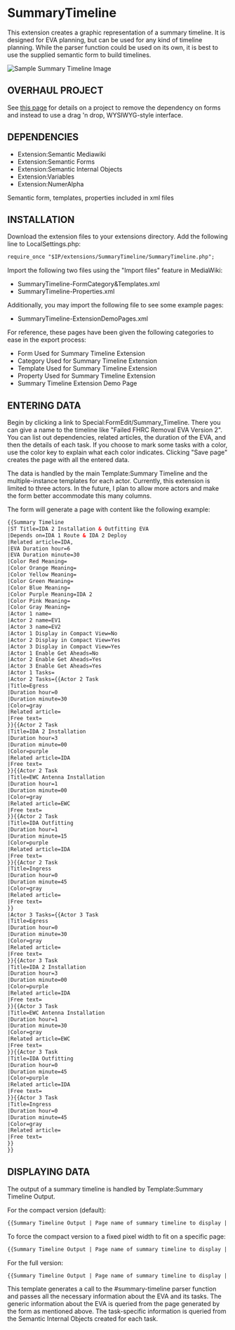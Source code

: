 # SummaryTimeline

This extension creates a graphic representation of a summary timeline. It is designed for EVA planning, but can be used for any  kind of timeline planning. While the parser function could be used on its own, it is best to use the supplied semantic form to build timelines.

![Sample Summary Timeline Image](https://github.com/darenwelsh/SummaryTimeline/blob/master/SampleSummaryTimeline.png)

## OVERHAUL PROJECT
See [this page](OVERHAUL.md) for details on a project to remove the dependency on forms and instead to use a drag 'n drop, WYSIWYG-style interface.

## DEPENDENCIES

* Extension:Semantic Mediawiki
* Extension:Semantic Forms
* Extension:Semantic Internal Objects
* Extension:Variables
* Extension:NumerAlpha

Semantic form, templates, properties included in xml files


## INSTALLATION

Download the extension files to your extensions directory. Add the following line to LocalSettings.php:

```html
require_once "$IP/extensions/SummaryTimeline/SummaryTimeline.php";
```

Import the following two files using the "Import files" feature in MediaWiki:
* SummaryTimeline-FormCategory&Templates.xml
* SummaryTimeline-Properties.xml

Additionally, you may import the following file to see some example pages:
* SummaryTimeline-ExtensionDemoPages.xml

For reference, these pages have been given the following categories to ease in the export process:

* Form Used for Summary Timeline Extension
* Category Used for Summary Timeline Extension
* Template Used for Summary Timeline Extension
* Property Used for Summary Timeline Extension
* Summary Timeline Extension Demo Page

## ENTERING DATA

Begin by clicking a link to Special:FormEdit/Summary_Timeline. There you can give a name to the timeline like "Failed FHRC Removal EVA Version 2". You can list out dependencies, related articles, the duration of the EVA, and then the details of each task. If you choose to mark some tasks with a color, use the color key to explain what each color indicates. Clicking "Save page" creates the page with all the entered data.

The data is handled by the main Template:Summary Timeline and the multiple-instance templates for each actor. Currently, this extension is limited to three actors. In the future, I plan to allow more actors and make the form better accommodate this many columns.

The form will generate a page with content like the following example:

```html
{{Summary Timeline
|ST Title=IDA 2 Installation & Outfitting EVA
|Depends on=IDA 1 Route & IDA 2 Deploy
|Related article=IDA,
|EVA Duration hour=6
|EVA Duration minute=30
|Color Red Meaning=
|Color Orange Meaning=
|Color Yellow Meaning=
|Color Green Meaning=
|Color Blue Meaning=
|Color Purple Meaning=IDA 2
|Color Pink Meaning=
|Color Gray Meaning=
|Actor 1 name=
|Actor 2 name=EV1
|Actor 3 name=EV2
|Actor 1 Display in Compact View=No
|Actor 2 Display in Compact View=Yes
|Actor 3 Display in Compact View=Yes
|Actor 1 Enable Get Aheads=No
|Actor 2 Enable Get Aheads=Yes
|Actor 3 Enable Get Aheads=Yes
|Actor 1 Tasks=
|Actor 2 Tasks={{Actor 2 Task
|Title=Egress
|Duration hour=0
|Duration minute=30
|Color=gray
|Related article=
|Free text=
}}{{Actor 2 Task
|Title=IDA 2 Installation
|Duration hour=3
|Duration minute=00
|Color=purple
|Related article=IDA
|Free text=
}}{{Actor 2 Task
|Title=EWC Antenna Installation
|Duration hour=1
|Duration minute=00
|Color=gray
|Related article=EWC
|Free text=
}}{{Actor 2 Task
|Title=IDA Outfitting
|Duration hour=1
|Duration minute=15
|Color=purple
|Related article=IDA
|Free text=
}}{{Actor 2 Task
|Title=Ingress
|Duration hour=0
|Duration minute=45
|Color=gray
|Related article=
|Free text=
}}
|Actor 3 Tasks={{Actor 3 Task
|Title=Egress
|Duration hour=0
|Duration minute=30
|Color=gray
|Related article=
|Free text=
}}{{Actor 3 Task
|Title=IDA 2 Installation
|Duration hour=3
|Duration minute=00
|Color=purple
|Related article=IDA
|Free text=
}}{{Actor 3 Task
|Title=EWC Antenna Installation
|Duration hour=1
|Duration minute=30
|Color=gray
|Related article=EWC
|Free text=
}}{{Actor 3 Task
|Title=IDA Outfitting
|Duration hour=0
|Duration minute=45
|Color=purple
|Related article=IDA
|Free text=
}}{{Actor 3 Task
|Title=Ingress
|Duration hour=0
|Duration minute=45
|Color=gray
|Related article=
|Free text=
}}
}}
```

## DISPLAYING DATA

The output of a summary timeline is handled by Template:Summary Timeline Output.

For the compact version (default):
```html
{{Summary Timeline Output | Page name of summary timeline to display | Compact }}
  ```

To force the compact version to a fixed pixel width to fit on a specific page:
```html
{{Summary Timeline Output | Page name of summary timeline to display | Compact | 123 }}
  ```

For the full version:
```html
{{Summary Timeline Output | Page name of summary timeline to display | Full }}
  ```

This template generates a call to the #summary-timeline parser function and passes all the necessary information about the EVA and its tasks. The generic information about the EVA is queried from the page generated by the form as mentioned above. The task-specific information is queried from the Semantic Internal Objects created for each task.

